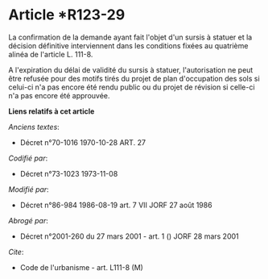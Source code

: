 # Article *R123-29

La confirmation de la demande ayant fait l'objet d'un sursis à statuer et la décision définitive interviennent dans les
conditions fixées au quatrième alinéa de l'article L. 111-8.

A l'expiration du délai de validité du sursis à statuer, l'autorisation ne peut être refusée pour des motifs tirés du projet
de plan d'occupation des sols si celui-ci n'a pas encore été rendu public ou du projet de révision si celle-ci n'a pas encore
été approuvée.

**Liens relatifs à cet article**

_Anciens textes_:

  - Décret n°70-1016 1970-10-28 ART. 27

_Codifié par_:

  - Décret n°73-1023 1973-11-08

_Modifié par_:

  - Décret n°86-984 1986-08-19 art. 7 VII JORF 27 août 1986

_Abrogé par_:

  - Décret n°2001-260 du 27 mars 2001 - art. 1 () JORF 28 mars 2001

_Cite_:

  - Code de l'urbanisme - art. L111-8 (M)
